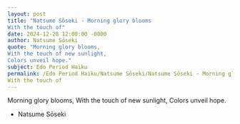 ```yaml
---
layout: post
title: "Natsume Sōseki - Morning glory blooms
With the touch of"
date: 2024-12-28 12:00:00 -0000
author: Natsume Sōseki
quote: "Morning glory blooms,
With the touch of new sunlight,
Colors unveil hope."
subject: Edo Period Haiku
permalink: /Edo Period Haiku/Natsume Sōseki/Natsume Sōseki - Morning glory blooms
With the touch of
---
```


Morning glory blooms,
With the touch of new sunlight,
Colors unveil hope.

- Natsume Sōseki
